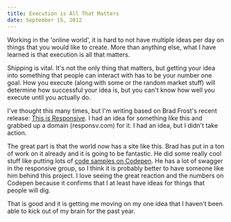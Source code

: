 ```yaml
---
title: Execution is All That Matters
date: September 15, 2012
---
```


Working in the 'online world', it is hard to not have multiple ideas per day on things that you would like to create. More than anything else, what I have learned is that execution is all that matters. 

Shipping is vital. It's not the only thing that matters, but getting your idea into something that people can interact with has to be your number one goal. How you execute (along with some or the random market stuff) will determine how successful your idea is, but you can't know how well you execute until you actually do.

I've thought this many times, but I'm writing based on Brad Frost's recent release: [This is Responsive](http://bradfrost.github.com/this-is-responsive). I had an idea for something like this and grabbed up a domain (responsv.com) for it. I had an idea, but I didn't take action. 

The great part is that the world now has a site like this. Brad has put in a ton of work on it already and it is going to be fantastic. He did some really cool stuff like putting lots of [code samples on Codepen](http://codepen.io/bradfrost). He has a lot of swagger in the responsive group, so I think it is probably better to have someone like him behind this project. I love seeing the great reaction and the numbers on Codepen because it confirms that I at least have ideas for things that people will dig. 

That is good and it is getting me moving on my one idea that I haven't been able to kick out of my brain for the past year.